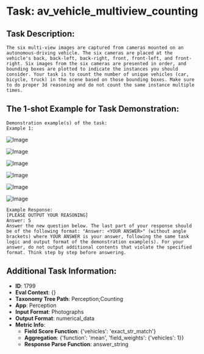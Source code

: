# Task: av_vehicle_multiview_counting

## Task Description:

```
The six multi-view images are captured from cameras mounted on an autonomous-driving vehicle. The six cameras are placed at the vehicle's back, back-left, back-right, front, front-left, and front-right. Six images from the six cameras are presented in order, and bounding boxes are plotted to indicate the instances you should consider. Your task is to count the number of unique vehicles (car, bicycle, truck) in the scene based on those bounding boxes. Make sure to do proper 3d reasoning and do not count the same instance multiple times.
```

## The 1-shot Example for Task Demonstration:

```
Demonstration example(s) of the task:
Example 1:
```

![Image](0_CAM_BACK.png)

![Image](0_CAM_BACK_LEFT.png)

![Image](0_CAM_BACK_RIGHT.png)

![Image](0_CAM_FRONT.png)

![Image](0_CAM_FRONT_LEFT.png)

![Image](0_CAM_FRONT_RIGHT.png)

```
Example Response:
[PLEASE OUTPUT YOUR REASONING]
Answer: 5
Answer the new question below. The last part of your response should be of the following format: "Answer: <YOUR ANSWER>" (without angle brackets) where YOUR ANSWER is your answer, following the same task logic and output format of the demonstration example(s). For your answer, do not output additional contents that violate the specified format. Think step by step before answering.
```

## Additional Task Information:

- **ID**: 1799
- **Eval Context**: {}
- **Taxonomy Tree Path**: Perception;Counting
- **App**: Perception
- **Input Format**: Photographs
- **Output Format**: numerical_data
- **Metric Info**:
  - **Field Score Function**: {'vehicles': 'exact_str_match'}
  - **Aggregation**: {'function': 'mean', 'field_weights': {'vehicles': 1}}
  - **Response Parse Function**: answer_string
